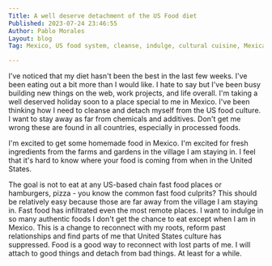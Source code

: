 ```yaml
---
Title: A well deserve detachment of the US Food diet
Published: 2023-07-24 23:46:55
Author: Pablo Morales
Layout: blog
Tag: Mexico, US food system, cleanse, indulge, cultural cuisine, Mexican cuisine, Oaxaca, Oaxacan Cuisine, food

---
```

I've noticed that my diet hasn't been the best in the last few weeks. I've been eating out a bit more than I would like. I hate to say but I've been busy building new things on the web, work projects, and life overall. I'm taking a well deserved holiday soon to a place special to me in Mexico. I've been thinking how I need to cleanse and detach myself from the US food culture. I want to stay away as far from chemicals and additives. Don't get me wrong these are found in all countries, especially in processed foods. 

I'm excited to get some homemade food in Mexico. I'm excited for fresh ingredients from the farms and gardens in the village I am staying in. I feel that it's hard to know where your food is coming from when in the United States. 

The goal is not to eat at any US-based chain fast food places or hamburgers, pizza - you know the common fast food culprits? This should be relatively easy because those are far away from the village I am staying in. Fast food has infiltrated even the most remote places. I want to indulge in so many authentic foods I don't get the chance to eat except when I am in Mexico. This is a change to reconnect with my roots, reform past relationships and find parts of me that United States culture has suppressed. Food is a good way to reconnect with lost parts of me. I will attach to good things and detach from bad things. At least for a while.
